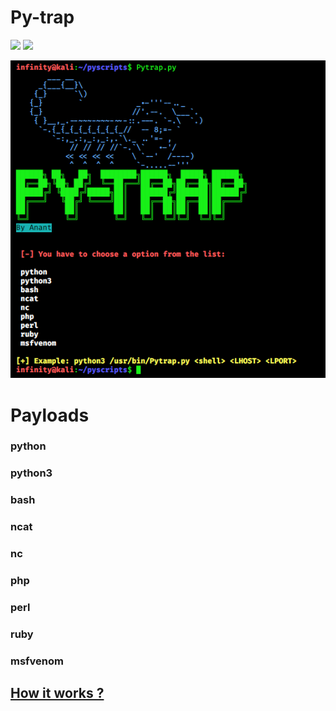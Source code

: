 # Py-trap
![](https://img.shields.io/pypi/pyversions/3)
![](https://img.shields.io/badge/Checked-Linux-orange)

![](https://github.com/Anant1711/Py-trap/blob/main/img/banner.png)

# Payloads
  <h3>python</h3>
  <h3>python3</h3>
  <h3>bash</h3>
  <h3>ncat</h3>
  <h3>nc</h3>
  <h3>php</h3>
  <h3>perl</h3>
  <h3>ruby</h3>
  <h3>msfvenom</h3>
  
[<h2> How it works ? </h2>](https://anant1711.github.io/web/pyhunt.html) 
